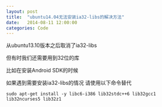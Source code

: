 ```yaml
---
layout: post
title:  "ubuntu14.04无法安装ia32-libs的解决方法"
date:   2014-08-11 12:00:00
categories: Code
---
```


从ubuntu13.10版本之后取消了ia32-libs

但有时我们还需要用到32位的库

比如在安装Android SDK的时候

如果遇到需要安装ia32-libs的情况 请使用以下命令替代

`sudo apt-get install -y libc6-i386 lib32stdc++6 lib32gcc1 lib32ncurses5 lib32z1`
